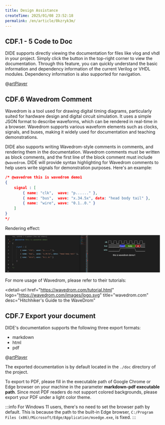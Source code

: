 ```yaml
---
title: Design Assistance
createTime: 2025/01/08 23:52:18
permalink: /en/article/0kzryk3m/
---
```


## CDF.1 - 5 Code to Doc

DIDE supports directly viewing the documentation for files like vlog and vhdl in your project. Simply click the button in the top-right corner to view the documentation. Through this feature, you can quickly understand the basic information and dependency information of the current Verilog or VHDL modules. Dependency information is also supported for navigation.

@[artPlayer](/videos/code2doc.mp4)

## CDF.6 Wavedrom Comment

Wavedrom is a tool used for drawing digital timing diagrams, particularly suited for hardware design and digital circuit simulation. It uses a simple JSON format to describe waveforms, which can be rendered in real-time in a browser. Wavedrom supports various waveform elements such as clocks, signals, and buses, making it widely used for documentation and teaching demonstrations.

DIDE also supports writing Wavedrom-style comments in comments, and rendering them in the documentation. Wavedrom comments must be written as block comments, and the first line of the block comment must include `@wavedrom`. DIDE will provide syntax highlighting for Wavedrom comments to help users write signals for demonstration purposes. Here's an example:


```json
/* @wavedrom this is wavedrom demo1
{
    signal : [
        { name: "clk",  wave: "p......" },
        { name: "bus",  wave: "x.34.5x", data: "head body tail" },
        { name: "wire", wave: "0.1..0." }
    ]
}
*/
```

Rendering effect:

![](./images/wavedrom.png)

For more usage of Wavedrom, please refer to their tutorials:

<detail-url
    href="https://wavedrom.com/tutorial.html"
    logo="https://wavedrom.com/images/logo.svg"
    title="wavedrom.com"
    desc="Hitchhiker's Guide to the WaveDrom"
></detail-url>

## CDF.7 Export your document

DIDE's documentation supports the following three export formats:

- markdown
- html
- pdf

@[artPlayer](/videos/exportpdf.mp4)

The exported documentation is by default located in the `./doc` directory of the project.

To export to PDF, please fill in the executable path of Google Chrome or Edge browser on your machine in the parameter **markdown-pdf executable path**. Since most PDF readers do not support colored backgrounds, please export your PDF under a light color theme.

:::info
For Windows 11 users, there's no need to set the browser path by default. This is because the path to the built-in Edge browser, `C:/Program Files (x86)/Microsoft/Edge/Application/msedge.exe`, is fixed.
:::